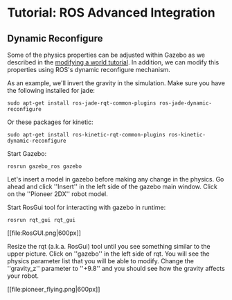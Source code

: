 # Tutorial: ROS Advanced Integration

## Dynamic Reconfigure

Some of the physics properties can be adjusted within Gazebo as we described in the [modifying a world tutorial](/tutorials?tut=modifying_world&cat=build_world). In addition, we can modify this properties using ROS's dynamic reconfigure mechanism.

As an example, we'll invert the gravity in the simulation. Make sure you have the following installed for jade:

~~~
sudo apt-get install ros-jade-rqt-common-plugins ros-jade-dynamic-reconfigure
~~~

Or these packages for kinetic:

~~~
sudo apt-get install ros-kinetic-rqt-common-plugins ros-kinetic-dynamic-reconfigure
~~~

Start Gazebo:

~~~
rosrun gazebo_ros gazebo
~~~

Let's insert a model in gazebo before making any change in the physics. Go ahead and click ''Insert'' in the left side of the gazebo main window. Click on the ''Pioneer 2DX'' robot model.

Start RosGui tool for interacting with gazebo in runtime:

~~~
rosrun rqt_gui rqt_gui
~~~


[[file:RosGUI.png|600px]]

Resize the rqt (a.k.a. RosGui) tool until you see something similar to the upper picture. Click on ''gazebo'' in the left side of rqt. You will see the physics parameter list that you will be able to modify. Change the ''gravity_z'' parameter to ''+9.8'' and you should see how the gravity affects your robot.

[[file:pioneer_flying.png|600px]]

